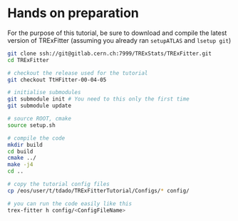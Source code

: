 # Hands on preparation

For the purpose of this tutorial, be sure to download and compile the latest version of TRExFitter (assuming you already ran `setupATLAS` and `lsetup git`)

```bash
git clone ssh://git@gitlab.cern.ch:7999/TRExStats/TRExFitter.git
cd TRExFitter

# checkout the release used for the tutorial
git checkout TtHFitter-00-04-05

# initialise submodules
git submodule init # You need to this only the first time
git submodule update

# source ROOT, cmake
source setup.sh

# compile the code
mkdir build
cd build
cmake ../
make -j4
cd ..

# copy the tutorial config files
cp /eos/user/t/tdado/TRExFitterTutorial/Configs/* config/

# you can run the code easily like this
trex-fitter h config/<ConfigFileName>
```
